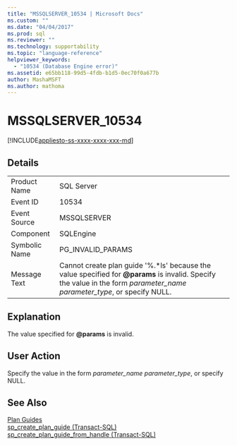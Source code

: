 ```yaml
---
title: "MSSQLSERVER_10534 | Microsoft Docs"
ms.custom: ""
ms.date: "04/04/2017"
ms.prod: sql
ms.reviewer: ""
ms.technology: supportability
ms.topic: "language-reference"
helpviewer_keywords: 
  - "10534 (Database Engine error)"
ms.assetid: e65bb118-99d5-4fdb-b1d5-0ec70f0a677b
author: MashaMSFT
ms.author: mathoma
---
```

# MSSQLSERVER_10534
[!INCLUDE[appliesto-ss-xxxx-xxxx-xxx-md](../../includes/appliesto-ss-xxxx-xxxx-xxx-md.md)]
  
## Details  
  
|||  
|-|-|  
|Product Name|SQL Server|  
|Event ID|10534|  
|Event Source|MSSQLSERVER|  
|Component|SQLEngine|  
|Symbolic Name|PG_INVALID_PARAMS|  
|Message Text|Cannot create plan guide '%.\*ls' because the value specified for **\@params** is invalid. Specify the value in the form *parameter_name parameter_type*, or specify NULL.|  
  
## Explanation  
The value specified for **\@params** is invalid.  
  
## User Action  
Specify the value in the form *parameter_name parameter_type*, or specify NULL.  
  
## See Also  
[Plan Guides](~/relational-databases/performance/plan-guides.md)  
[sp_create_plan_guide &#40;Transact-SQL&#41;](~/relational-databases/system-stored-procedures/sp-create-plan-guide-transact-sql.md)  
[sp_create_plan_guide_from_handle &#40;Transact-SQL&#41;](~/relational-databases/system-stored-procedures/sp-create-plan-guide-from-handle-transact-sql.md)  
  
